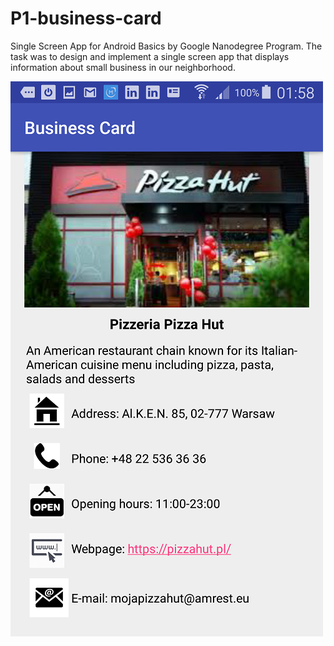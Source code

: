 # P1-business-card

Single Screen App for Android Basics by Google Nanodegree Program. The task was to design and implement a single screen app that displays information about small business in our neighborhood.

![alt text](https://raw.githubusercontent.com/AleksandraWozniak/BusinessCard/master/Screenshot_2018-02-18-01-58-08_new.png)

